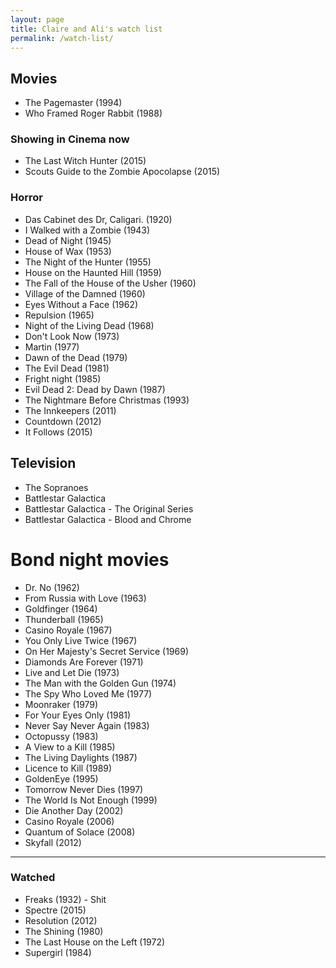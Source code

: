 ```yaml
---
layout: page
title: Claire and Ali's watch list
permalink: /watch-list/
---
```


## Movies

* The Pagemaster (1994)
* Who Framed Roger Rabbit (1988)

### Showing in Cinema now

* The Last Witch Hunter (2015)
* Scouts Guide to the Zombie Apocolapse (2015)

### Horror

* Das Cabinet des Dr, Caligari. (1920)
* I Walked with a Zombie (1943)
* Dead of Night (1945)
* House of Wax (1953)
* The Night of the Hunter (1955)
* House on the Haunted Hill (1959)
* The Fall of the House of the Usher (1960)
* Village of the Damned (1960)
* Eyes Without a Face (1962)
* Repulsion (1965)
* Night of the Living Dead (1968)
* Don't Look Now (1973)
* Martin (1977)
* Dawn of the Dead (1979)
* The Evil Dead (1981)
* Fright night (1985)
* Evil Dead 2: Dead by Dawn (1987)
* The Nightmare Before Christmas (1993)
* The Innkeepers (2011)
* Countdown (2012)
* It Follows (2015)

## Television

* The Sopranoes
* Battlestar Galactica
* Battlestar Galactica - The Original Series
* Battlestar Galactica - Blood and Chrome

# Bond night movies

* Dr. No (1962)
* From Russia with Love (1963)
* Goldfinger (1964)
* Thunderball (1965)
* Casino Royale (1967)
* You Only Live Twice (1967)
* On Her Majesty's Secret Service (1969)
* Diamonds Are Forever (1971)
* Live and Let Die (1973)
* The Man with the Golden Gun (1974)
* The Spy Who Loved Me (1977)
* Moonraker (1979)
* For Your Eyes Only (1981)
* Never Say Never Again (1983)
* Octopussy (1983)
* A View to a Kill (1985)
* The Living Daylights (1987)
* Licence to Kill (1989)
* GoldenEye (1995)
* Tomorrow Never Dies (1997)
* The World Is Not Enough (1999)
* Die Another Day (2002)
* Casino Royale (2006)
* Quantum of Solace (2008)
* Skyfall (2012)

***

### Watched

* Freaks (1932) - Shit
* Spectre (2015)
* Resolution (2012)
* The Shining (1980)
* The Last House on the Left (1972)
* Supergirl (1984)
